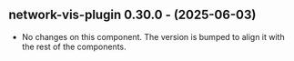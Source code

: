  ## network-vis-plugin 0.30.0 - (2025-06-03)
  
  * No changes on this component. The version is bumped to align it
    with the rest of the components.
